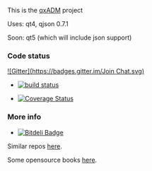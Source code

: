 This is the [qxADM](http://kcris.github.io/qxAdm/) project

Uses: qt4, qjson 0.7.1 

Soon: qt5 (which will include json support)


### Code status
[![Gitter](https://badges.gitter.im/Join Chat.svg)](https://gitter.im/kcris/qxAdm?utm_source=badge&utm_medium=badge&utm_campaign=pr-badge&utm_content=badge)

* [![build status](https://secure.travis-ci.org/kcris/qxAdm.png)](https://travis-ci.org/kcris/qxAdm)

* [![Coverage Status](https://coveralls.io/repos/kcris/qxAdm/badge.png?branch=master)](https://coveralls.io/r/kcris/qxAdm)

### More info

* [![Bitdeli Badge](https://d2weczhvl823v0.cloudfront.net/kcris/qxadm/trend.png)](https://bitdeli.com/free "Bitdeli Badge")

Similar repos [here](http://gitrec.mortardata.com/user/kcris).

Some opensource books [here](http://hackershelf.com/shelf/kcris/).
